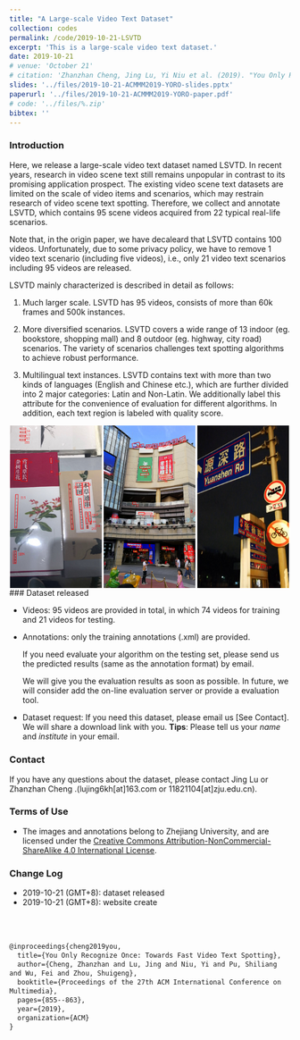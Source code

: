 ```yaml
---
title: "A Large-scale Video Text Dataset"
collection: codes
permalink: /code/2019-10-21-LSVTD
excerpt: 'This is a large-scale video text dataset.'
date: 2019-10-21
# venue: 'October 21'
# citation: 'Zhanzhan Cheng, Jing Lu, Yi Niu et al. (2019). "You Only Recognize Once: Towards Fast Video Text Spotting." <i>October 21</i>. 1(1).' 
slides: '../files/2019-10-21-ACMMM2019-YORO-slides.pptx'
paperurl: '../files/2019-10-21-ACMMM2019-YORO-paper.pdf'
# code: '../files/%.zip'
bibtex: '' 
---
```


### Introduction ##

Here, we release a large-scale video text dataset named LSVTD. 
In recent years, research in video scene text still remains unpopular in contrast to its promising application prospect. 
The existing video scene text datasets are limited on the scale of video items and scenarios, which may restrain research of video scene text spotting. 
Therefore, we collect and annotate LSVTD, which contains 95 scene videos acquired from 22 typical real-life scenarios. 

Note that, in the origin paper, we have decaleard that LSVTD contains 100 videos. 
Unfortunately, due to some privacy policy, we have to remove 1 video text scenario (including five videos), i.e., only 21 video text scenarios including 95 videos are released. 



LSVTD mainly characterized is described in detail as follows:

1. Much larger scale. LSVTD has 95 videos, consists of more than 60k frames and 500k instances.

2. More diversified scenarios. LSVTD covers a wide range of 13 indoor (eg. bookstore, shopping mall) and 8 outdoor (eg. highway, city road) scenarios. The variety of scenarios challenges text spotting algorithms to achieve robust performance. 

3. Multilingual text instances. LSVTD contains text with more than two kinds of languages
(English and Chinese etc.), which are further divided into 2 major categories: Latin and Non-Latin. We additionally label this attribute for the convenience of evaluation for different algorithms. In addition, each text region is labeled with quality score.

<center><img src="../images/dataset_sample.png" align="center"/></center>
### Dataset released

- Videos: 95 videos are provided in total, in which 74 videos for training and 21 videos for testing. 

- Annotations: only the training annotations (.xml) are provided. 

  If you need evaluate your algorithm on the testing set, please send us the predicted results (same as the annotation format)  by email. 

  We will give you the evaluation results as soon as possible.  In future, we will consider add the on-line evaluation server or provide a evaluation tool. 

- Dataset request: If you need this dataset, please email us [See Contact]. We will share a download link with you. **Tips**: Please tell us your *name* and *institute* in your email.



### Contact ##

If you have any questions about the dataset, please contact Jing Lu or Zhanzhan Cheng .(lujing6kh[at]163.com or 11821104[at]zju.edu.cn).



### Terms of Use ##

- The images and annotations belong to Zhejiang University, and are licensed under the [Creative Commons Attribution-NonCommercial-ShareAlike 4.0 International License](http://creativecommons.org/licenses/by-nc-sa/4.0/).

  

### Change Log ##

- 2019-10-21 (GMT+8): dataset released
- 2019-10-21 (GMT+8): website create



<br><br/>

<!-- BibTex here (Make sure that this is the last code block) -->
```
@inproceedings{cheng2019you,
  title={You Only Recognize Once: Towards Fast Video Text Spotting},
  author={Cheng, Zhanzhan and Lu, Jing and Niu, Yi and Pu, Shiliang and Wu, Fei and Zhou, Shuigeng},
  booktitle={Proceedings of the 27th ACM International Conference on Multimedia},
  pages={855--863},
  year={2019},
  organization={ACM}
}
```



